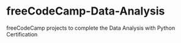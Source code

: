 # freeCodeCamp-Data-Analysis
freeCodeCamp projects to complete the Data Analysis with Python Certification
